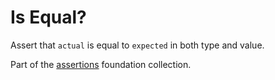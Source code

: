 # Is Equal?

Assert that `actual` is equal to `expected` in both type and value.

Part of the [assertions][@assertions] foundation collection.

[@assertions]: https://github.com/pr-mpt/assertions
